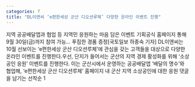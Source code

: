 ```yaml
---
categories: f
title: "DL이앤씨 ‘e편한세상 군산 디오션루체’ 다양한 온라인 이벤트 진행"
---
```

지역 공공배달앱과 협업 등 지역민 응원하는 마음 담은 이벤트 기획공식 홈페이지 통해 9월 30일(금)까지 참여 가능… 푸짐한 경품 증정[국토일보 하종숙 기자] DL이앤씨는 10월 선보이는 ‘e편한세상 군산 디오션루체’에 관심을 갖는 고객들을 대상으로 다양한 온라인 이벤트를 진행한다.우선, 단지가 들어서는 군산의 지역 경제 활성화를 위해 ‘소상공인 응원’ 이벤트를 진행한다. 이는 군산시에서 운영하는 공공배달앱 ‘배달의 명수’와 협업해, ‘e편한세상 군산 디오션루체’ 홈페이지 내 군산 지역 소상공인에 대한 응원 댓글을 남기는 선착순 1